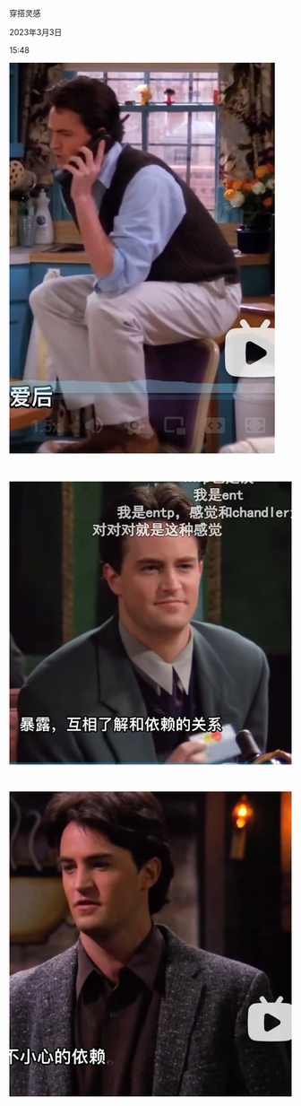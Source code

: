 穿搭灵感

2023年3月3日

15:48

![](../../assets/000_穿搭灵感_000.png)

 

![](../../assets/000_穿搭灵感_001.png)

 

![](../../assets/000_穿搭灵感_002.png)
